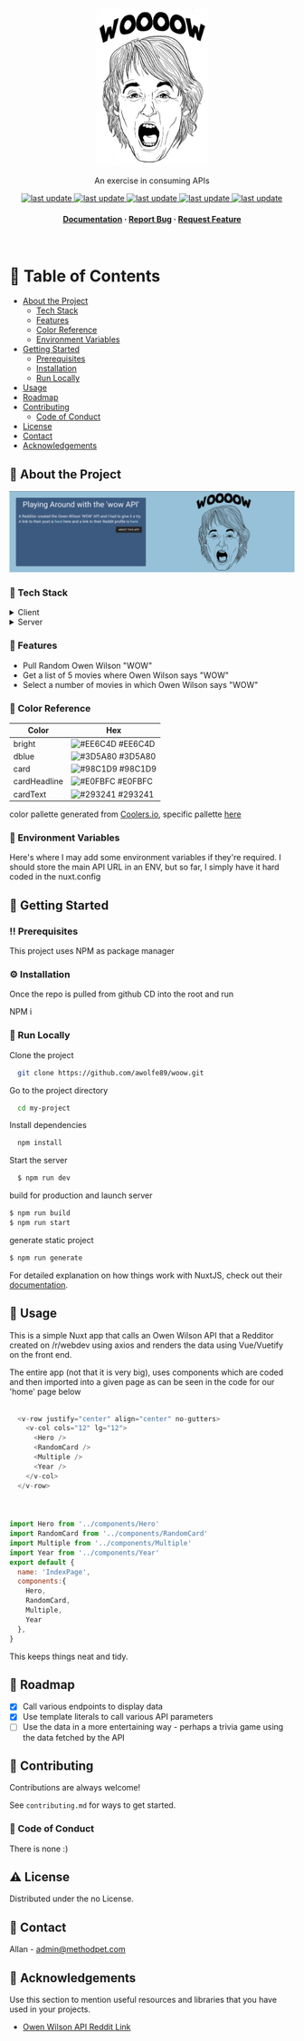 <div align="center">

  <img src="./static/owen.png" alt="logo" width="200" height="auto" />

  
  <p>
    An exercise in consuming APIs
  </p>

  
<!-- Badges -->
<p>
  <a href="https://github.com/awolfe89/woow/graphs/contributors">
    <img src="https://img.shields.io/github/last-commit/Louis3797/awesome-readme-template" alt="last update" />
  </a>
  <a href="https://github.com/awolfe89/woow/network/members">
    <img src="https://img.shields.io/github/last-commit/Louis3797/awesome-readme-template" alt="last update" />
  </a>
  <a href="https://github.com/awolfe89/woow/stargazers">
    <img src="https://img.shields.io/github/last-commit/Louis3797/awesome-readme-template" alt="last update" />
  </a>
  <a href="https://github.com/awolfe89/woow/issues/">
    <img src="https://img.shields.io/github/last-commit/Louis3797/awesome-readme-template" alt="last update" />
  </a>
  <a href="https://github.com/awolfe89/woow/blob/master/LICENSE">
    <img src="https://img.shields.io/github/last-commit/Louis3797/awesome-readme-template" alt="last update" />
  </a>
</p>
   
<h4>
    <!-- <a href="https://github.com/awolfe89/awesome-readme-template/">View Demo</a>
  <span> · </span> -->
    <a href="https://github.com/awolfe89/woow">Documentation</a>
  <span> · </span>
    <a href="https://github.com/awolfe89/woow/issues/">Report Bug</a>
  <span> · </span>
    <a href="https://github.com/awolfe89/woow/issues/">Request Feature</a>
  </h4>
</div>

<br />

<!-- Table of Contents -->
# :notebook_with_decorative_cover: Table of Contents

- [About the Project](#star2-about-the-project)
  * [Tech Stack](#space_invader-tech-stack)
  * [Features](#dart-features)
  * [Color Reference](#art-color-reference)
  * [Environment Variables](#key-environment-variables)
- [Getting Started](#toolbox-getting-started)
  * [Prerequisites](#bangbang-prerequisites)
  * [Installation](#gear-installation)
  * [Run Locally](#running-run-locally)
- [Usage](#eyes-usage)
- [Roadmap](#compass-roadmap)
- [Contributing](#wave-contributing)
  * [Code of Conduct](#scroll-code-of-conduct)
- [License](#warning-license)
- [Contact](#handshake-contact)
- [Acknowledgements](#gem-acknowledgements)
  

<!-- About the Project -->
## :star2: About the Project

<div align="center"> 
  <img src="./static/woow.png" alt="screenshot" />
</div>


<!-- TechStack -->
### :space_invader: Tech Stack

<details>
  <summary>Client</summary>
  <ul>
    <li><a href="https://www.nuxtjs.org/">Nuxt</a></li>
    <li><a href="https://nextjs.org/">Vue.js</a></li>
    <li><a href="https://vuetifyjs.com/">Vuetify (CSS)</a></li>
    <li><a href="#">Axios</a></li>
  </ul>
</details>

<details>
  <summary>Server</summary>
  <ul>
    <li><a href="#">n/a</a></li>
  </ul>
</details>


<!-- Features -->
### :dart: Features

- Pull Random Owen Wilson "WOW"
- Get a list of 5 movies where Owen Wilson says "WOW"
- Select a number of movies in which Owen Wilson says "WOW"

<!-- Color Reference -->
### :art: Color Reference

| Color             | Hex                                                                |
| ----------------- | ------------------------------------------------------------------ |
| bright | ![#EE6C4D](https://via.placeholder.com/10/EEEEEE?text=+) #EE6C4D |
| dblue | ![#3D5A80](https://via.placeholder.com/10/EEEEEE?text=+) #3D5A80 |
| card | ![#98C1D9](https://via.placeholder.com/10/EEEEEE?text=+) #98C1D9 |
| cardHeadline | ![#E0FBFC](https://via.placeholder.com/10/EEEEEE?text=+) #E0FBFC |
| cardText | ![#293241](https://via.placeholder.com/10/EEEEEE?text=+) #293241 |

color pallette generated from <a href="www.coolers.io">Coolers.io</a>, specific pallette <a href="https://coolors.co/palette/3d5a80-98c1d9-e0fbfc-ee6c4d-293241">here</a>


<!-- Env Variables -->
### :key: Environment Variables

Here's where I may add some environment variables if they're required. I should store the main API URL in an ENV, but so far, I simply have it hard coded in the nuxt.config

<!-- `API_KEY`

`ANOTHER_API_KEY` -->

<!-- Getting Started -->
## 	:toolbox: Getting Started

<!-- Prerequisites -->
### :bangbang: Prerequisites

This project uses NPM as package manager


<!-- Installation -->
### :gear: Installation

Once the repo is pulled from github CD into the root and run 

NPM i 


<!-- Run Locally -->
### :running: Run Locally

Clone the project

```bash
  git clone https://github.com/awolfe89/woow.git
```

Go to the project directory

```bash
  cd my-project
```

Install dependencies

```bash
  npm install
```

Start the server

```bash
  $ npm run dev
```

build for production and launch server
```bash
$ npm run build
$ npm run start
```

generate static project
```bash
$ npm run generate
```
For detailed explanation on how things work with NuxtJS, check out their [documentation](https://nuxtjs.org).
<!-- Usage -->
## :eyes: Usage

This is a simple Nuxt app that calls an Owen Wilson API that a Redditor created on /r/webdev using axios and renders the data using Vue/Vuetify on the front end.

The entire app (not that it is very big), uses components which are coded and then imported into a given page as can be seen in the code for our 'home' page below

```javascript

  <v-row justify="center" align="center" no-gutters>
    <v-col cols="12" lg="12">
      <Hero />
      <RandomCard />
      <Multiple />
      <Year />
    </v-col>
  </v-row>



import Hero from '../components/Hero'
import RandomCard from '../components/RandomCard'
import Multiple from '../components/Multiple'
import Year from '../components/Year'
export default {
  name: 'IndexPage',
  components:{
    Hero,
    RandomCard,
    Multiple,
    Year  
  },
}


```
This keeps things neat and tidy.
<!-- Roadmap -->
## :compass: Roadmap

* [x] Call various endpoints to display data
* [x] Use template literals to call various API parameters
* [ ] Use the data in a more entertaining way - perhaps a trivia game using the data fetched by the API 

<!-- Contributing -->
## :wave: Contributing

<a href="https://github.com/awolfe89/wooow/graphs/contributors">
</a>


Contributions are always welcome!

See `contributing.md` for ways to get started.


<!-- Code of Conduct -->
### :scroll: Code of Conduct

There is none :) 


<!-- License -->
## :warning: License

Distributed under the no License. 


<!-- Contact -->
## :handshake: Contact

Allan - admin@methodpet.com


<!-- Acknowledgments -->
## :gem: Acknowledgements

Use this section to mention useful resources and libraries that you have used in your projects.

 - [Owen Wilson API Reddit Link](https://old.reddit.com/r/webdev/comments/u118io/i_built_an_api_for_owen_wilsons_wows/)

